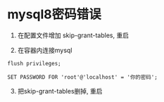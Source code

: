 
# mysql8密码错误

1. 在配置文件增加  skip-grant-tables, 重启

2. 在容器内连接mysql

```
flush privileges;

SET PASSWORD FOR 'root'@'localhost' = '你的密码';
```
3. 把skip-grant-tables删掉, 重启
